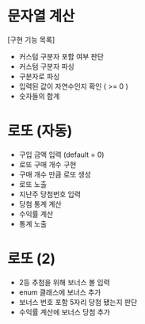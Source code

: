 # 문자열 계산
[구현 기능 목록]
- 커스텀 구분자 포함 여부 판단
- 커스텀 구분자 파싱
- 구분자로 파싱
- 입력된 값이 자연수인지 확인 ( >= 0 )
- 숫자들의 합계


# 로또 (자동)
- 구입 금액 입력 (default = 0)
- 로또 구매 개수 구현
- 구매 개수 만큼 로또 생성
- 로또 노출
- 지난주 당첨번호 입력
- 당첨 통계 계산
- 수익률 계산
- 통계 노출

# 로또 (2)
- 2등 추첨을 위해 보너스 볼 입력
- enum 클래스에 보너스 추가
- 보너스 번호 포함 5자리 당첨 됐는지 판단
- 수익률 계산에 보너스 당첨 추가